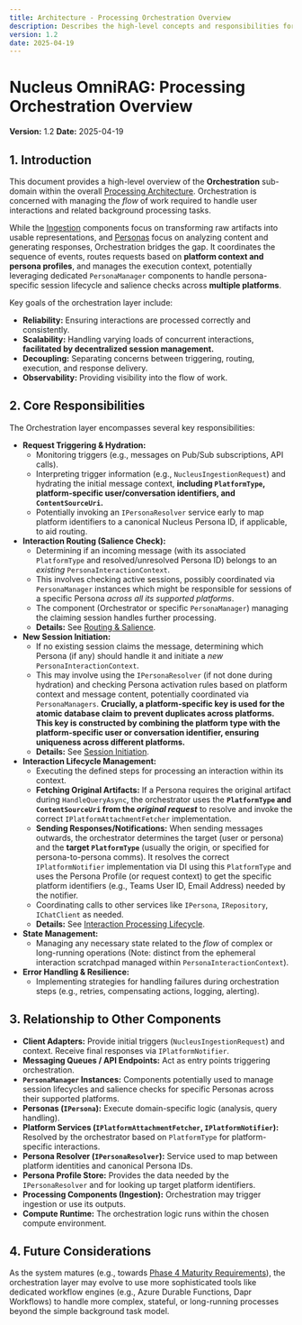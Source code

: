 ```yaml
---
title: Architecture - Processing Orchestration Overview
description: Describes the high-level concepts and responsibilities for orchestrating the flow of user interactions and processing tasks within Nucleus OmniRAG, including the role of Persona Managers.
version: 1.2
date: 2025-04-19
---
```


# Nucleus OmniRAG: Processing Orchestration Overview

**Version:** 1.2
**Date:** 2025-04-19

## 1. Introduction

This document provides a high-level overview of the **Orchestration** sub-domain within the overall [Processing Architecture](../01_ARCHITECTURE_PROCESSING.md). Orchestration is concerned with managing the *flow* of work required to handle user interactions and related background processing tasks.

While the [Ingestion](./Ingestion/ARCHITECTURE_PROCESSING_INGESTION.md) components focus on transforming raw artifacts into usable representations, and [Personas](../02_ARCHITECTURE_PERSONAS.md) focus on analyzing content and generating responses, Orchestration bridges the gap. It coordinates the sequence of events, routes requests based on **platform context and persona profiles**, and manages the execution context, potentially leveraging dedicated `PersonaManager` components to handle persona-specific session lifecycle and salience checks across **multiple platforms**.

Key goals of the orchestration layer include:
*   **Reliability:** Ensuring interactions are processed correctly and consistently.
*   **Scalability:** Handling varying loads of concurrent interactions, **facilitated by decentralized session management.**
*   **Decoupling:** Separating concerns between triggering, routing, execution, and response delivery.
*   **Observability:** Providing visibility into the flow of work.

## 2. Core Responsibilities

The Orchestration layer encompasses several key responsibilities:

*   **Request Triggering & Hydration:**
    *   Monitoring triggers (e.g., messages on Pub/Sub subscriptions, API calls).
    *   Interpreting trigger information (e.g., `NucleusIngestionRequest`) and hydrating the initial message context, **including `PlatformType`, platform-specific user/conversation identifiers, and `ContentSourceUri`.**
    *   Potentially invoking an `IPersonaResolver` service early to map platform identifiers to a canonical Nucleus Persona ID, if applicable, to aid routing.
*   **Interaction Routing (Salience Check):**
    *   Determining if an incoming message (with its associated `PlatformType` and resolved/unresolved Persona ID) belongs to an *existing* `PersonaInteractionContext`.
    *   This involves checking active sessions, possibly coordinated via `PersonaManager` instances which might be responsible for sessions of a specific Persona *across all its supported platforms*.
    *   The component (Orchestrator or specific `PersonaManager`) managing the claiming session handles further processing.
    *   **Details:** See [Routing & Salience](./Orchestration/ARCHITECTURE_ORCHESTRATION_ROUTING.md).
*   **New Session Initiation:**
    *   If no existing session claims the message, determining which Persona (if any) should handle it and initiate a *new* `PersonaInteractionContext`.
    *   This may involve using the `IPersonaResolver` (if not done during hydration) and checking Persona activation rules based on platform context and message content, potentially coordinated via `PersonaManagers`. **Crucially, a platform-specific key is used for the atomic database claim to prevent duplicates across platforms. This key is constructed by combining the platform type with the platform-specific user or conversation identifier, ensuring uniqueness across different platforms.**
    *   **Details:** See [Session Initiation](./Orchestration/ARCHITECTURE_ORCHESTRATION_SESSION_INITIATION.md).
*   **Interaction Lifecycle Management:**
    *   Executing the defined steps for processing an interaction within its context.
    *   **Fetching Original Artifacts:** If a Persona requires the original artifact during `HandleQueryAsync`, the orchestrator uses the **`PlatformType` and `ContentSourceUri` from the *original request*** to resolve and invoke the correct `IPlatformAttachmentFetcher` implementation.
    *   **Sending Responses/Notifications:** When sending messages outwards, the orchestrator determines the target (user or persona) and the **target `PlatformType`** (usually the origin, or specified for persona-to-persona comms). It resolves the correct `IPlatformNotifier` implementation via DI using this `PlatformType` and uses the Persona Profile (or request context) to get the specific platform identifiers (e.g., Teams User ID, Email Address) needed by the notifier.
    *   Coordinating calls to other services like `IPersona`, `IRepository`, `IChatClient` as needed.
    *   **Details:** See [Interaction Processing Lifecycle](./Orchestration/ARCHITECTURE_ORCHESTRATION_INTERACTION_LIFECYCLE.md).
*   **State Management:**
    *   Managing any necessary state related to the *flow* of complex or long-running operations (Note: distinct from the ephemeral interaction scratchpad managed within `PersonaInteractionContext`).
*   **Error Handling & Resilience:**
    *   Implementing strategies for handling failures during orchestration steps (e.g., retries, compensating actions, logging, alerting).

## 3. Relationship to Other Components

*   **Client Adapters:** Provide initial triggers (`NucleusIngestionRequest`) and context. Receive final responses via `IPlatformNotifier`.
*   **Messaging Queues / API Endpoints:** Act as entry points triggering orchestration.
*   **`PersonaManager` Instances:** Components potentially used to manage session lifecycles and salience checks for specific Personas across their supported platforms.
*   **Personas (`IPersona`):** Execute domain-specific logic (analysis, query handling).
*   **Platform Services (`IPlatformAttachmentFetcher`, `IPlatformNotifier`):** Resolved by the orchestrator based on `PlatformType` for platform-specific interactions.
*   **Persona Resolver (`IPersonaResolver`):** Service used to map between platform identities and canonical Persona IDs.
*   **Persona Profile Store:** Provides the data needed by the `IPersonaResolver` and for looking up target platform identifiers.
*   **Processing Components (Ingestion):** Orchestration may trigger ingestion or use its outputs.
*   **Compute Runtime:** The orchestration logic runs within the chosen compute environment.

## 4. Future Considerations

As the system matures (e.g., towards [Phase 4 Maturity Requirements](../../Requirements/04_REQUIREMENTS_PHASE4_MATURITY.md#32-workflow-orchestration)), the orchestration layer may evolve to use more sophisticated tools like dedicated workflow engines (e.g., Azure Durable Functions, Dapr Workflows) to handle more complex, stateful, or long-running processes beyond the simple background task model.